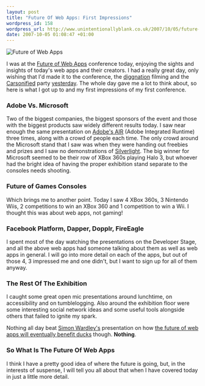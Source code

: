 ```yaml
--- 
layout: post
title: "Future Of Web Apps: First Impressions"
wordpress_id: 158
wordpress_url: http://www.unintentionallyblank.co.uk/2007/10/05/future-of-web-apps-first-impressions/
date: 2007-10-05 01:08:47 +01:00
---
```

<img src='http://www.unintentionallyblank.co.uk/wp-content/uploads/2007/10/screenshot_4.png' alt='Future of Web Apps' class="alignright" />

<p>I was at the <a href="http://www.futureofwebapps.com">Future of Web Apps</a> conference today, enjoying the sights and insights of today's web apps and their creators. I had a really great day, only wishing that I'd made it to the conference, the <a href="http://www.diggnation.com/">diggnation</a> filming and the <a href="http://carsonified.com/">Carsonified</a> party <a href="http://www.carsonified.com/fowa/fowa-carsonified-relanch-diggnation-rad">yesterday</a>. The whole day gave me a lot to think about, so here is what I got up to and my first impressions of my first conference.</p>

<h3>Adobe Vs. Microsoft</h3>

<p>Two of the biggest companies, the biggest sponsors of the event and those with the biggest products saw widely different results today. I saw near enough the same presentation on <a href="http://labs.adobe.com/technologies/air/">Adobe's AIR</a> (Adobe Integrated Runtime) three times, along with a crowd of people each time. The only crowd around the Microsoft stand that I saw was when they were handing out freebies and prizes and I saw no demonstrations of <a href="http://silverlight.net/">Silverlight</a>. The big winner for Microsoft seemed to be their row of XBox 360s playing Halo 3, but whoever had the bright idea of having the proper exhibition stand separate to the consoles needs shooting.</p>

<h3>Future of Games Consoles</h3>

<p>Which brings me to another point. Today I saw 4 XBox 360s, 3 Nintendo Wiis, 2 competitions to win an XBox 360 and 1 competition to win a Wii. I thought this was about web apps, not gaming!</p>

<h3>Facebook Platform, Dapper, Dopplr, FireEagle</h3>

<p>I spent most of the day watching the presentations on the Developer Stage, and all the above web apps had someone talking about them as well as web apps in general. I will go into more detail on each of the apps, but out of those 4, 3 impressed me and one didn't, but I want to sign up for all of them anyway.</p>

<h3>The Rest Of The Exhibition</h3>

<p>I caught some great open mic presentations around lunchtime, on accessibility and on tumblelogging. Also around the exhibition floor were some interesting social network ideas and some useful tools alongside others that failed to ignite my spark.</p>

<p>Nothing all day beat <a href="http://swardley.blogspot.com">Simon Wardley's</a> presentation on how <a href="http://swardley.blogspot.com/2007/10/with-thanks.html">the future of web apps will eventually benefit ducks</a> though. <strong>Nothing</strong>.</p>

<h3>So What Is The Future Of Web Apps</h3>

<p>I think I have a pretty good idea of where the future is going, but, in the interests of suspense, I will tell you all about that when I have covered today in just a little more detail.</p>
